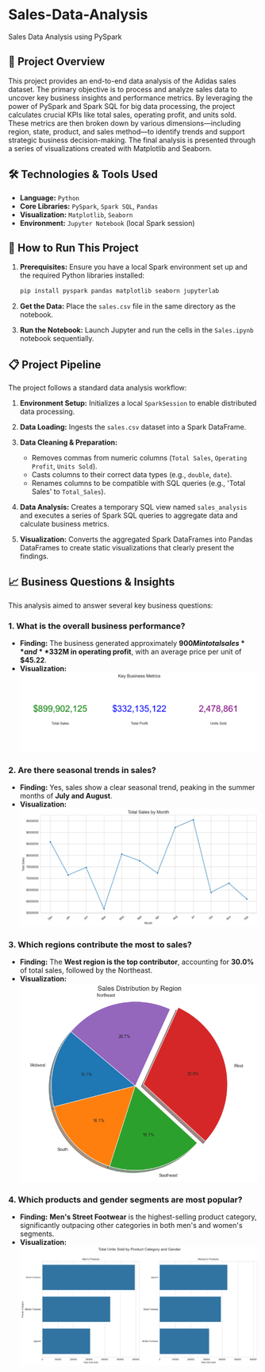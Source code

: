 # Sales-Data-Analysis
Sales Data Analysis using PySpark

## 🚀 Project Overview

This project provides an end-to-end data analysis of the Adidas sales dataset. The primary objective is to process and analyze sales data to uncover key business insights and performance metrics. By leveraging the power of PySpark and Spark SQL for big data processing, the project calculates crucial KPIs like total sales, operating profit, and units sold. These metrics are then broken down by various dimensions—including region, state, product, and sales method—to identify trends and support strategic business decision-making. The final analysis is presented through a series of visualizations created with Matplotlib and Seaborn.

## 🛠️ Technologies & Tools Used
* **Language:** `Python`
* **Core Libraries:** `PySpark`, `Spark SQL`, `Pandas`
* **Visualization:** `Matplotlib`, `Seaborn`
* **Environment:** `Jupyter Notebook` (local Spark session)

## 🔧 How to Run This Project

1.  **Prerequisites:** Ensure you have a local Spark environment set up and the required Python libraries installed:
    ```bash
    pip install pyspark pandas matplotlib seaborn jupyterlab
    ```

2.  **Get the Data:** Place the `sales.csv` file in the same directory as the notebook.

3.  **Run the Notebook:** Launch Jupyter and run the cells in the `Sales.ipynb` notebook sequentially.


## 📋 Project Pipeline

The project follows a standard data analysis workflow:

1.  **Environment Setup:** Initializes a local `SparkSession` to enable distributed data processing.
2.  **Data Loading:** Ingests the `sales.csv` dataset into a Spark DataFrame.
3.  **Data Cleaning & Preparation:**
   
    * Removes commas from numeric columns (`Total Sales`, `Operating Profit`, `Units Sold`).
    * Casts columns to their correct data types (e.g., `double`, `date`).
    * Renames columns to be compatible with SQL queries (e.g., 'Total Sales' to `Total_Sales`).
5.  **Data Analysis:** Creates a temporary SQL view named `sales_analysis` and executes a series of Spark SQL queries to aggregate data and calculate business metrics.
6.  **Visualization:** Converts the aggregated Spark DataFrames into Pandas DataFrames to create static visualizations that clearly present the findings.

   ## 📈 Business Questions & Insights

This analysis aimed to answer several key business questions:

### 1. What is the overall business performance?
* **Finding:** The business generated approximately **$900M in total sales** and **$332M in operating profit**, with an average price per unit of **$45.22**.
* **Visualization:**
    ![KPI Scorecards](/images/output.png)

### 2. Are there seasonal trends in sales?
* **Finding:** Yes, sales show a clear seasonal trend, peaking in the summer months of **July and August**.
* **Visualization:**
    ![Monthly Sales Trend](/images/monthly.png)

### 3. Which regions contribute the most to sales?
* **Finding:** The **West region is the top contributor**, accounting for **30.0%** of total sales, followed by the Northeast.
* **Visualization:**
    ![Sales Distribution by Region](/images/regions.png)

### 4. Which products and gender segments are most popular?
* **Finding:** **Men's Street Footwear** is the highest-selling product category, significantly outpacing other categories in both men's and women's segments.
* **Visualization:**
    ![Product Sales by Gender](/images/gender.png)
